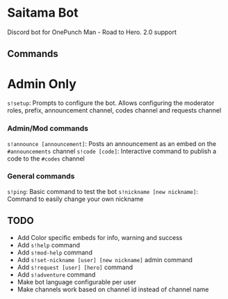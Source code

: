 # Saitama Bot

Discord bot for OnePunch Man - Road to Hero. 2.0 support

## Commands

# Admin Only

`s!setup`: Prompts to configure the bot. Allows configuring the moderator roles, prefix, announcement channel, codes channel and requests channel

### Admin/Mod commands

`s!announce [announcement]`: Posts an announcement as an embed on the `#announcements` channel
`s!code [code]`: Interactive command to publish a code to the `#codes` channel

### General commands

`s!ping`: Basic command to test the bot
`s!nickname [new nickname]`: Command to easily change your own nickname

## TODO

- Add Color specific embeds for info, warning and success
- Add `s!help` command
- Add `s!mod-help` command
- Add `s!set-nickname [user] [new nickname]` admin command
- Add `s!request [user] [hero]` command
- Add `s!adventure` command
- Make bot language configurable per user
- Make channels work based on channel id instead of channel name
